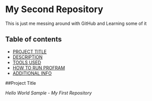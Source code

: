 # My Second Repository
This is just me messing around with GitHub and Learning some of it

## Table of contents

  - <ins>[PROJECT TITLE](#Project-Title)</ins>
  - <ins>[DESCRIPTION](#Description)</ins>
  - <ins>[TOOLS USED](#Tools-used)</ins>
  - <ins>[HOW TO RUN PROFRAM](#How-to-run-program)</ins>
  - <ins>[ADDITIONAL INFO](#Additional-info)</ins>


  ##Project Title

  *Hello World Sample - My First Repository*

  
